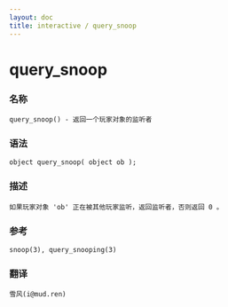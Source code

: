 ```yaml
---
layout: doc
title: interactive / query_snoop
---
```

# query_snoop

### 名称

    query_snoop() - 返回一个玩家对象的监听者

### 语法

    object query_snoop( object ob );

### 描述

    如果玩家对象 'ob' 正在被其他玩家监听，返回监听者，否则返回 0 。

### 参考

    snoop(3), query_snooping(3)

### 翻译

    雪风(i@mud.ren)
